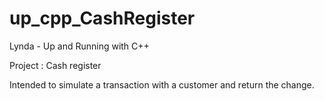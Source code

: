 # up_cpp_CashRegister

Lynda - Up and Running with C++

Project : Cash register

Intended to simulate a transaction with a customer and return the change.
